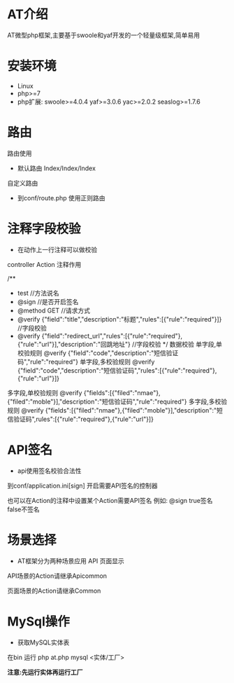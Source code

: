 # AT介绍
AT微型php框架,主要基于swoole和yaf开发的一个轻量级框架,简单易用

# 安装环境
- Linux
- php>=7
- php扩展: swoole>=4.0.4 yaf>=3.0.6 yac>=2.0.2 seaslog>=1.7.6

# 路由
路由使用
- 默认路由 Index/Index/Index

自定义路由
- 到conf/route.php 使用正则路由

# 注释字段校验
- 在动作上一行注释可以做校验

controller Action 注释作用

/**
 * test  //方法说名
 * @sign  //是否开启签名
 * @method GET  //请求方式
 * @verify {"field":"title","description":"标题","rules":[{"rule":"required"}]} //字段校验
 * @verify {"field":"redirect_url","rules":[{"rule":"required"},{"rule":"url"}],"description":"回跳地址"} //字段校验
 */	
数据校验
单字段,单校验规则 @verify {"field":"code","description":"短信验证码","rule":"required"}
单字段,多校验规则 @verify {"field":"code","description":"短信验证码","rules":[{"rule":"required"},{"rule":"url"}]}

多字段,单校验规则 @verify {"fields":[{"filed":"nmae"},{"filed":"moble"}],"description":"短信验证码","rule":"required"}
多字段,多校验规则 @verify {"fields":[{"filed":"nmae"},{"filed":"moble"}],"description":"短信验证码",rules":[{"rule":"required"},{"rule":"url"}]}

# API签名
- api使用签名校验合法性

到conf/application.ini[sign] 开启需要API签名的控制器

也可以在Action的注释中设置某个Action需要API签名 例如: @sign true签名 false不签名

# 场景选择
- AT框架分为两种场景应用 API 页面显示

API场景的Action请继承Apicommon

页面场景的Action请继承Common

# MySql操作

- 获取MySQL实体表

在bin 运行 php at.php mysql <实体/工厂>  <MySQLDB>

**注意:先运行实体再运行工厂**

